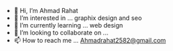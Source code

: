 - 👋 Hi, I’m Ahmad Rahat
- 👀 I’m interested in ... graphix design and seo
- 🌱 I’m currently learning ... web design
- 💞️ I’m looking to collaborate on ... 
- 📫 How to reach me ... Ahmadrahat2582@gmail.com

<!---
ahmadrahat/ahmadrahat is a ✨ special ✨ repository because its `README.md` (this file) appears on your GitHub profile.
You can click the Preview link to take a look at your changes.
--->
